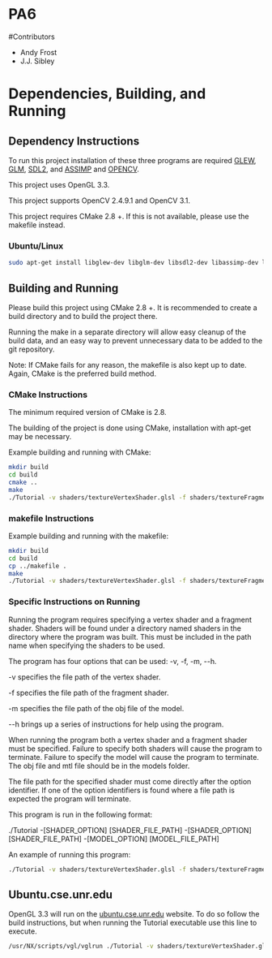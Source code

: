 # PA6

#Contributors
* Andy Frost
* J.J. Sibley

# Dependencies, Building, and Running

## Dependency Instructions
To run this project installation of these three programs are required [GLEW](http://glew.sourceforge.net/), [GLM](http://glm.g-truc.net/0.9.7/index.html), [SDL2](https://wiki.libsdl.org/Tutorials), and [ASSIMP](http://www.assimp.org/) and [OPENCV](http://opencv.org/).

This project uses OpenGL 3.3.

This project supports OpenCV 2.4.9.1 and OpenCV 3.1.

This project requires CMake 2.8 +. If this is not available, please use the makefile instead.

### Ubuntu/Linux
```bash
sudo apt-get install libglew-dev libglm-dev libsdl2-dev libassimp-dev libopencv-dev
```

## Building and Running
Please build this project using CMake 2.8 +. It is recommended to create a build directory and to build the project there.

Running the make in a separate directory will allow easy cleanup of the build data, and an easy way to prevent unnecessary data to be added to the git repository.

Note: If CMake fails for any reason, the makefile is also kept up to date. Again, CMake is the preferred build method.

### CMake Instructions

The minimum required version of CMake is 2.8. 

The building of the project is done using CMake, installation with apt-get may be necessary.

Example building and running with CMake:

```bash
mkdir build
cd build
cmake ..
make
./Tutorial -v shaders/textureVertexShader.glsl -f shaders/textureFragmentShader.glsl -m models/BoxT.obj
```

### makefile Instructions

Example building and running with the makefile:
```bash
mkdir build
cd build
cp ../makefile .
make
./Tutorial -v shaders/textureVertexShader.glsl -f shaders/textureFragmentShader.glsl -m models/BoxT.obj
```

### Specific Instructions on Running
Running the program requires specifying a vertex shader and a fragment shader. Shaders will be found under a directory named shaders in the directory where the program was built. This must be included in the path name when specifying the shaders to be used.

The program has four options that can be used: -v, -f, -m, --h.

-v specifies the file path of the vertex shader.

-f specifies the file path of the fragment shader.

-m specifies the file path of the obj file of the model.

--h brings up a series of instructions for help using the program.

When running the program both a vertex shader and a fragment shader must be specified. Failure to specify both shaders will cause the program to terminate. Failure to specify the model will cause the program to terminate. The obj file and mtl file should be in the models folder.

The file path for the specified shader must come directly after the option identifier. If one of the option identifiers is found where a file path is expected the program will terminate.

This program is run in the following format:

./Tutorial -[SHADER_OPTION] [SHADER_FILE_PATH] -[SHADER_OPTION] [SHADER_FILE_PATH] -[MODEL_OPTION] [MODEL_FILE_PATH]


An example of running this program:

```bash
./Tutorial -v shaders/textureVertexShader.glsl -f shaders/textureFragmentShader.glsl -m models/BoxT.obj
```

## Ubuntu.cse.unr.edu
OpenGL 3.3 will run on the [ubuntu.cse.unr.edu](https://ubuntu.cse.unr.edu/) website. To do so follow the build instructions, but when running the Tutorial executable use this line to execute.
```bash
/usr/NX/scripts/vgl/vglrun ./Tutorial -v shaders/textureVertexShader.glsl -f shaders/textureFragmentShader.glsl -m models/BoxT.obj
```
